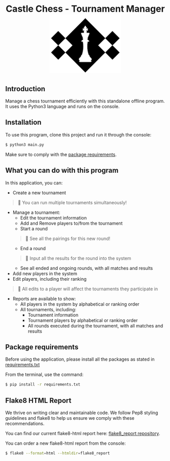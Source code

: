 <h1 align="center">
Castle Chess - Tournament Manager
<img alt="castle chess logo" src="img/CastleChessLogo.png" width="224px"/><br/>
</h1>

<h2>Introduction</h2>
Manage a chess tournament efficiently with this standalone offline program. It uses the Python3 language and runs on the console.

## Installation
To use this program, clone this project and run it through the console:
```bash
$ python3 main.py
```
Make sure to comply with the [package requirements](#package-requirements).

## What you can do with this program
In this application, you can:
- Create a new tournament
> 🔀 You can run multiple tournaments simultaneously!
- Manage a tournament:
  - Edit the tournament information
  - Add and Remove players to/from the tournament
  - Start a round
  > 🏁 See all the pairings for this new round!
  - End a round
  > 📝 Input all the results for the round into the system
  - See all ended and ongoing rounds, with all matches and results
- Add new players in the system
- Edit players, including their ranking
> 💾 All edits to a player will affect the tournaments they participate in
- Reports are available to show:
  - All players in the system by alphabetical or ranking order
  - All tournaments, including:
    - Tournament information
    - Tournament players by alphabetical or ranking order
    - All rounds executed during the tournament, with all matches and results

## Package requirements
Before using the application, please install all the packages as stated in [requirements.txt](requirements.txt)

From the terminal, use the command:

```bash
$ pip install -r requirements.txt
```

## Flake8 HTML Report
We thrive on writing clear and maintainable code. 
We follow Pep8 styling guidelines and flake8 to help us ensure we comply with these recommendations.

You can find our current flake8-html report here: [flake8_report repository](/flake8_report).

You can order a new flake8-html report from the console:
```bash
$ flake8 --format=html --htmldir=flake8_report
```


